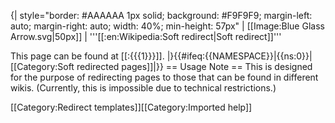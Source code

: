 {| style="border: #AAAAAA 1px solid; background: #F9F9F9; margin-left: auto; margin-right: auto; width: 40%; min-height: 57px"
| [[Image:Blue Glass Arrow.svg|50px]]
| '''[[:en:Wikipedia:Soft redirect|Soft redirect]]'''

This page can be found at [[:{{{1}}}]].
|}<includeonly>{{#ifeq:{{NAMESPACE}}|{{ns:0}}|[[Category:Soft redirected pages]]|}}</includeonly><noinclude>
== Usage Note ==
This is designed for the purpose of redirecting pages to those that can be found in different wikis. (Currently, this is impossible due to technical restrictions.)

[[Category:Redirect templates]]</noinclude><noinclude>[[Category:Imported help]]</noinclude>
